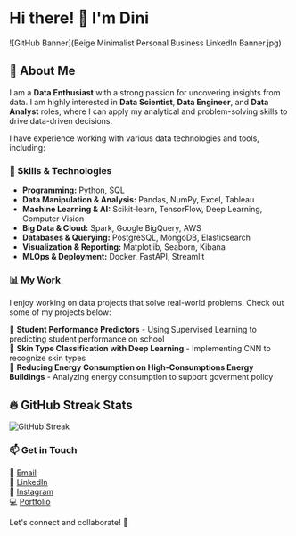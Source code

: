 # Hi there! 👋 I'm Dini

![GitHub Banner](Beige Minimalist Personal Business LinkedIn Banner.jpg)

## 🚀 About Me  
I am a **Data Enthusiast** with a strong passion for uncovering insights from data. I am highly interested in **Data Scientist**, **Data Engineer**, and **Data Analyst** roles, where I can apply my analytical and problem-solving skills to drive data-driven decisions.  

I have experience working with various data technologies and tools, including:  

### 🔧 Skills & Technologies  
- **Programming:** Python, SQL  
- **Data Manipulation & Analysis:** Pandas, NumPy, Excel, Tableau  
- **Machine Learning & AI:** Scikit-learn, TensorFlow, Deep Learning, Computer Vision  
- **Big Data & Cloud:** Spark, Google BigQuery, AWS  
- **Databases & Querying:**  PostgreSQL, MongoDB, Elasticsearch  
- **Visualization & Reporting:** Matplotlib, Seaborn, Kibana  
- **MLOps & Deployment:** Docker, FastAPI, Streamlit  

### 📊 My Work  
I enjoy working on data projects that solve real-world problems. Check out some of my projects below:  

📌 **Student Performance Predictors** - Using Supervised Learning to predicting student performance on school  
📌 **Skin Type Classification with Deep Learning** - Implementing CNN to recognize skin types  
📌 **Reducing Energy Consumption on High-Consumptions Energy Buildings** - Analyzing energy consumption to support goverment policy  

## 🔥 GitHub Streak Stats  

![GitHub Streak](https://github-readme-streak-stats.herokuapp.com/?user=Dini15&theme=dark)

 

### 📫 Get in Touch  
📧 [Email](dinia.sutrisno30@gmail.com)  
🔗 [LinkedIn](https://www.linkedin.com/in/dini-a/)  
📸 [Instagram](https://www.instagram.com/dinianggriyani/)  
💻 [Portfolio](https://huggingface.co/dini15)  
  

Let's connect and collaborate! 🚀  
